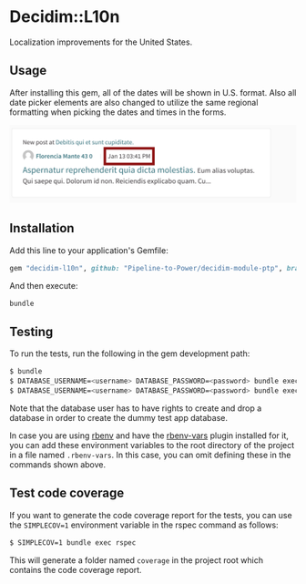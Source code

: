 # Decidim::L10n

Localization improvements for the United States.

## Usage

After installing this gem, all of the dates will be shown in U.S. format. Also
all date picker elements are also changed to utilize the same regional
formatting when picking the dates and times in the forms.

![U.S date formats](docs/date_change.png)


## Installation

Add this line to your application's Gemfile:

```ruby
gem "decidim-l10n", github: "Pipeline-to-Power/decidim-module-ptp", branch: "main"
```

And then execute:

```bash
bundle
```
## Testing

To run the tests, run the following in the gem development path:

```bash
$ bundle
$ DATABASE_USERNAME=<username> DATABASE_PASSWORD=<password> bundle exec rake test_app
$ DATABASE_USERNAME=<username> DATABASE_PASSWORD=<password> bundle exec rspec
```

Note that the database user has to have rights to create and drop a database in
order to create the dummy test app database.

In case you are using [rbenv](https://github.com/rbenv/rbenv) and have the
[rbenv-vars](https://github.com/rbenv/rbenv-vars) plugin installed for it, you
can add these environment variables to the root directory of the project in a
file named `.rbenv-vars`. In this case, you can omit defining these in the
commands shown above.

## Test code coverage

If you want to generate the code coverage report for the tests, you can use
the `SIMPLECOV=1` environment variable in the rspec command as follows:

```bash
$ SIMPLECOV=1 bundle exec rspec
```

This will generate a folder named `coverage` in the project root which contains
the code coverage report.
